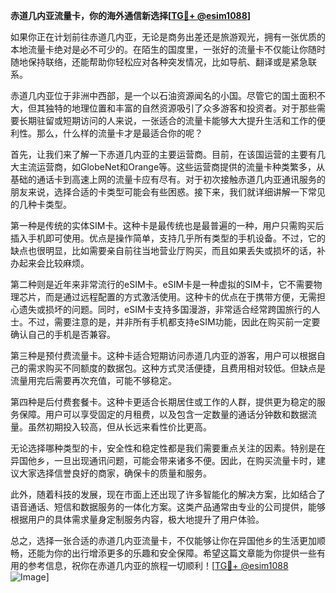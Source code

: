 **赤道几内亚流量卡，你的海外通信新选择[[TG💪+ @esim1088](https://t.me/s/esim1088)]**

如果你正在计划前往赤道几内亚，无论是商务出差还是旅游观光，拥有一张优质的本地流量卡绝对是必不可少的。在陌生的国度里，一张好的流量卡不仅能让你随时随地保持联络，还能帮助你轻松应对各种突发情况，比如导航、翻译或是紧急联系。

赤道几内亚位于非洲中西部，是一个以石油资源闻名的小国。尽管它的国土面积不大，但其独特的地理位置和丰富的自然资源吸引了众多游客和投资者。对于那些需要长期驻留或短期访问的人来说，一张适合的流量卡能够大大提升生活和工作的便利性。那么，什么样的流量卡才是最适合你的呢？

首先，让我们来了解一下赤道几内亚的主要运营商。目前，在该国运营的主要有几大主流运营商，如GlobeNet和Orange等。这些运营商提供的流量卡种类繁多，从基础的通话卡到高速上网的流量卡应有尽有。对于初次接触赤道几内亚通讯服务的朋友来说，选择合适的卡类型可能会有些困惑。接下来，我们就详细讲解一下常见的几种卡类型。

第一种是传统的实体SIM卡。这种卡是最传统也是最普遍的一种，用户只需购买后插入手机即可使用。优点是操作简单，支持几乎所有类型的手机设备。不过，它的缺点也很明显，比如需要亲自前往当地营业厅购买，而且如果丢失或损坏的话，补办起来会比较麻烦。

第二种则是近年来非常流行的eSIM卡。eSIM卡是一种虚拟的SIM卡，它不需要物理芯片，而是通过远程配置的方式激活使用。这种卡的优点在于携带方便，无需担心遗失或损坏的问题。同时，eSIM卡支持多国漫游，非常适合经常跨国旅行的人士。不过，需要注意的是，并非所有手机都支持eSIM功能，因此在购买前一定要确认自己的手机是否兼容。

第三种是预付费流量卡。这种卡适合短期访问赤道几内亚的游客，用户可以根据自己的需求购买不同额度的数据包。这种方式灵活便捷，且费用相对较低。但缺点是流量用完后需要再次充值，可能不够稳定。

第四种是后付费套餐卡。这种卡更适合长期居住或工作的人群，提供更为稳定的服务保障。用户可以享受固定的月租费，以及包含一定数量的通话分钟数和数据流量。虽然初期投入较高，但从长远来看性价比更高。

无论选择哪种类型的卡，安全性和稳定性都是我们需要重点关注的因素。特别是在异国他乡，一旦出现通讯问题，可能会带来诸多不便。因此，在购买流量卡时，建议大家选择信誉良好的商家，确保卡的质量和服务。

此外，随着科技的发展，现在市面上还出现了许多智能化的解决方案，比如结合了语音通话、短信和数据服务的一体化方案。这类产品通常由专业的公司提供，能够根据用户的具体需求量身定制服务内容，极大地提升了用户体验。

总之，选择一张合适的赤道几内亚流量卡，不仅能够让你在异国他乡的生活更加顺畅，还能为你的出行增添更多的乐趣和安全保障。希望这篇文章能为你提供一些有用的参考信息，祝你在赤道几内亚的旅程一切顺利！[[TG💪+ @esim1088](https://t.me/s/esim1088) ![Image](https://i.postimg.cc/4NQfJmqS/Snipaste-2025-05-13-00-14-12.png)]